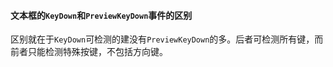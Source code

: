 #### 文本框的`KeyDown`和`PreviewKeyDown`事件的区别

区别就在于`KeyDown`可检测的建没有`PreviewKeyDown`的多。后者可检测所有键，而前者只能检测特殊按键，不包括方向键。